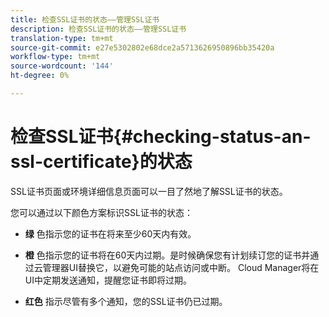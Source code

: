 ```yaml
---
title: 检查SSL证书的状态——管理SSL证书
description: 检查SSL证书的状态——管理SSL证书
translation-type: tm+mt
source-git-commit: e27e5302802e68dce2a5713626950896bb35420a
workflow-type: tm+mt
source-wordcount: '144'
ht-degree: 0%

---
```



# 检查SSL证书{#checking-status-an-ssl-certificate}的状态

SSL证书页面或环境详细信息页面可以一目了然地了解SSL证书的状态。

您可以通过以下颜色方案标识SSL证书的状态：

* **绿**
色指示您的证书在将来至少60天内有效。

* **橙**
色指示您的证书将在60天内过期。是时候确保您有计划续订您的证书并通过云管理器UI替换它，以避免可能的站点访问或中断。 Cloud Manager将在UI中定期发送通知，提醒您证书即将过期。

* **红色**
指示尽管有多个通知，您的SSL证书仍已过期。